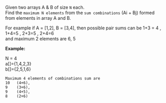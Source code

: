 <div class="markdown-content" id="problem-content">
<p>Given two arrays A &amp; B of size <code class="highlighter-rouge">N</code> each.<br/>
Find the <code class="highlighter-rouge">maximum N elements</code> from the <code class="highlighter-rouge">sum combinations</code> (Ai + Bj) formed from elements in array A and  B.</p>
<p>For example if A = [1,2], B = [3,4], then possible pair sums can be 1+3 = 4  , 1+4=5  ,   2+3=5   ,    2+4=6<br/>
and maximum 2 elements are 6, 5</p>
<p><b>Example:</b></p>
<p>N = 4<br/>
a[]={1,4,2,3}<br/>
b[]={2,5,1,6}</p>
<div class="highlighter-rouge"><pre class="highlight"><code>Maximum 4 elements of combinations sum are
10   (4+6), 
9    (3+6),
9    (4+5),
8    (2+6)
</code></pre>
</div>

</div>